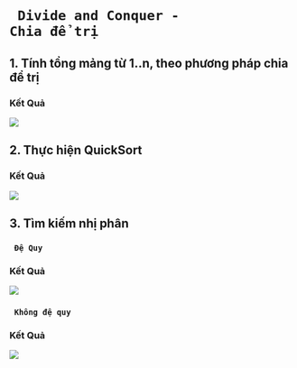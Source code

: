 # <code> Divide and Conquer - Chia để trị </code>
## 1. Tính tổng mảng từ 1..n, theo phương pháp chia để trị
### Kết Quả
<img src="https://img.upanh.tv/2024/07/24/TinhTongMang_Result.png">

## 2. Thực hiện QuickSort
### Kết Quả
<img src="https://img.upanh.tv/2024/07/24/QuickSort_Result.png">

## 3. Tìm kiếm nhị phân 
### <code> Đệ Quy </code>
### Kết Quả
<img src="https://img.upanh.tv/2024/07/24/TKNP-DQ_Result.png">

### <code> Không đệ quy </code>
### Kết Quả
<img src="https://img.upanh.tv/2024/07/24/TKNP-KDQ_Result.png">
